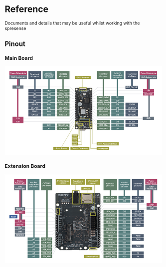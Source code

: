 # Reference
Documents and details that may be useful whilst working with the spresense

## Pinout
### Main Board
![Main board pinout](./main_board.png)

### Extension Board
![Extension board pinout](./extension_board.png)

